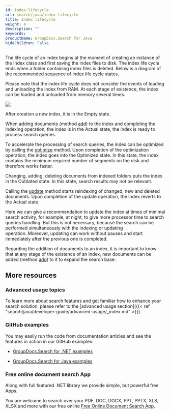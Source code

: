 ```yaml
---
id: index-lifecycle
url: search/java/index-lifecycle
title: Index lifecycle
weight: 4
description: ""
keywords: 
productName: GroupDocs.Search for Java
hideChildren: False
---
```

The life cycle of an index begins at the moment of creating an instance of the Index class and first saving the index files to disk. The index life cycle ends when a folder containing index files is deleted. Below is a diagram of the recommended sequence of index life cycle states.

Please note that the index life cycle does not consider the events of loading and unloading the index from RAM. At each stage of existence, the index can be loaded and unloaded from memory several times.

![](/search/java/images/index-lifecycle.png)

After creation a new index, it is in the Empty state.

When adding documents (method [add](https://apireference.groupdocs.com/search/java/com.groupdocs.search/Index#add(java.lang.String))) to the index and completing the indexing operation, the index is in the Actual state, the index is ready to process search queries.

To accelerate the processing of search queries, the index can be optimized by calling the [optimize](https://apireference.groupdocs.com/search/java/com.groupdocs.search/Index#optimize()) method. Upon completion of the optimization operation, the index goes into the Optimized state. In this state, the index contains the minimum required number of segments on the disk and therefore works faster.

Changing, adding, deleting documents from indexed folders puts the index in the Outdated state. In this state, search results may not be relevant.

Calling the [update](https://apireference.groupdocs.com/search/java/com.groupdocs.search/Index#update()) method starts reindexing of changed, new and deleted documents. Upon completion of the update operation, the index reverts to the Actual state.

Here we can give a recommendation to update the index at times of minimal search activity, for example, at night, to give more processor time to search queries handling. But this is not necessary, because the search can be performed simultaneously with the indexing or updating operation. Moreover, updating can work without pauses and start immediately after the previous one is completed.

Regarding the addition of documents to an index, it is important to know that at any stage of the existence of an index, new documents can be added (method [add](https://apireference.groupdocs.com/search/java/com.groupdocs.search/Index#add(java.lang.String))) to it to expand the search base.

## More resources

### Advanced usage topics

To learn more about search features and get familiar how to enhance your search solution, please refer to the [advanced usage section]({{< ref "search/java/developer-guide/advanced-usage/_index.md" >}}).

### GitHub examples

You may easily run the code from documentation articles and see the features in action in our GitHub examples:

*   [GroupDocs.Search for .NET examples](https://github.com/groupdocs-search/GroupDocs.Search-for-.NET)
    
*   [GroupDocs.Search for Java examples](https://github.com/groupdocs-search/GroupDocs.Search-for-Java)
    

### Free online document search App

Along with full featured .NET library we provide simple, but powerful free Apps.

You are welcome to search over your PDF, DOC, DOCX, PPT, PPTX, XLS, XLSX and more with our free online [Free Online Document Search App](https://products.groupdocs.app/search).
